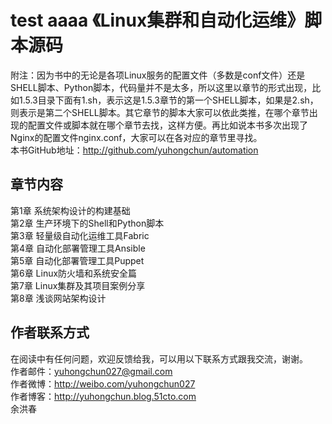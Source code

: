 test
aaaa
《Linux集群和自动化运维》脚本源码
========================================
附注：因为书中的无论是各项Linux服务的配置文件（多数是conf文件）还是SHELL脚本、Python脚本，代码量并不是太多，所以这里以章节的形式出现，比如1.5.3目录下面有1.sh，表示这是1.5.3章节的第一个SHELL脚本，如果是2.sh，则表示是第二个SHELL脚本。其它章节的脚本大家可以依此类推，在哪个章节出现的配置文件或脚本就在哪个章节去找，这样方便。再比如说本书多次出现了Nginx的配置文件nginx.conf，大家可以在各对应的章节里寻找。<br>
本书GitHub地址：http://github.com/yuhongchun/automation

章节内容
----------------------------------------
第1章 系统架构设计的构建基础<br>
第2章 生产环境下的Shell和Python脚本<br>
第3章 轻量级自动化运维工具Fabric<br>
第4章 自动化部署管理工具Ansible<br>
第5章 自动化部署管理工具Puppet<br>
第6章 Linux防火墙和系统安全篇<br>
第7章 Linux集群及其项目案例分享<br>
第8章 浅谈网站架构设计<br>


作者联系方式
-----------------------------------------
在阅读中有任何问题，欢迎反馈给我，可以用以下联系方式跟我交流，谢谢。<br> 
作者邮件：yuhongchun027@gmail.com<br> 
作者微博：http://weibo.com/yuhongchun027<br> 
作者博客：http://yuhongchun.blog.51cto.com<br> 余洪春
